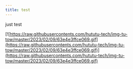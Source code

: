 ```yaml
---
title: test
---
```


just test


[![https://raw.githubusercontents.com/hututu-tech/img-tu-tow/master/2023/02/09/63e4e3ffce069.gif](https://raw.githubusercontents.com/hututu-tech/img-tu-tow/master/2023/02/09/63e4e3ffce069.gif)](https://raw.githubusercontents.com/hututu-tech/img-tu-tow/master/2023/02/09/63e4e3ffce069.gif)
